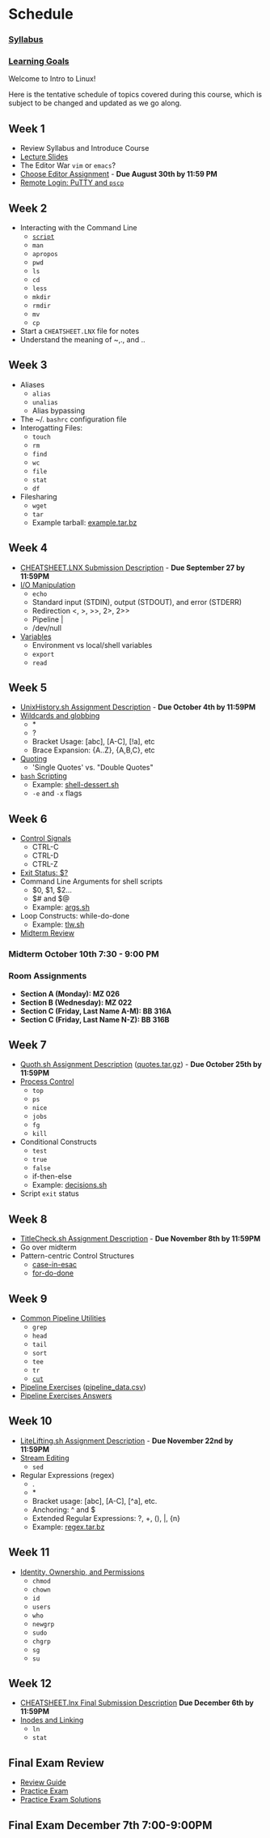
# Schedule

### [Syllabus](https://kellyn-larson.github.io/syllabusFall2019.pdf)       
### [Learning Goals](https://kellyn-larson.github.io/learning-goals.txt)

Welcome to Intro to Linux! 

Here is the tentative schedule of topics covered during this course, which is subject to be changed and updated as we go along. 

## Week 1 

- Review Syllabus and Introduce Course
- [Lecture Slides](https://kellyn-larson.github.io/01_lecture1.pdf)
- The Editor War `vim` or `emacs`?
- [Choose Editor Assignment](https://kellyn-larson.github.io/chooseEditor.txt) - **Due August 30th by 11:59 PM**
- [Remote Login: PuTTY and `pscp`](https://kellyn-larson.github.io/remote_login.txt)


## Week 2 
- Interacting with the Command Line
   * [`script`](https://kellyn-larson.github.io/script.txt)
   * `man`
   * `apropos`
   * `pwd`
   * `ls`
   * `cd`
   * `less`
   * `mkdir`
   * `rmdir`
   * `mv`
   * `cp`
- Start a `CHEATSHEET.LNX` file for notes
- Understand the meaning of ~,., and ..

## Week 3 
- Aliases
   * `alias`
   * `unalias`
   * Alias bypassing
- The ~/. `bashrc` configuration file
- Interogatting Files:
   * `touch`
   * `rm`
   * `find`
   * `wc`
   * `file`
   * `stat`
   * `df`
- Filesharing
   * `wget`
   * `tar`
   * Example tarball: [example.tar.bz](https://kellyn-larson.github.io/example.tar.bz)
 
## Week 4 
 - [CHEATSHEET.LNX Submission Description](https://kellyn-larson.github.io/cheatsheetsubmission.txt) - **Due September 27 by 11:59PM**
 - [I/O Manipulation](https://kellyn-larson.github.io/IONotes.txt)
     * `echo`
     * Standard input (STDIN), output (STDOUT), and error (STDERR)
     * Redirection <, >, >>, 2>, 2>>
     * Pipeline \| 
     * /dev/null
 - [Variables](https://kellyn-larson.github.io/VariablesNotes.txt)
     * Environment vs local/shell variables
     * `export`
     * `read`
 
## Week 5 
 - [UnixHistory.sh Assignment Description](https://kellyn-larson.github.io/UnixHistoryDescription.txt) - **Due October 4th by 11:59PM**
 - [Wildcards and globbing](https://kellyn-larson.github.io/WildCardNotes.txt)
     * \*
     * ?
     * Bracket Usage: [abc], [A-C], [!a], etc
     * Brace Expansion: {A..Z}, {A,B,C}, etc
 - [Quoting](https://kellyn-larson.github.io/quotes-rules.txt)
     * 'Single Quotes' vs. "Double Quotes"
 - [`bash` Scripting](http://tldp.org/LDP/abs/html/)
     * Example: [shell-dessert.sh](https://kellyn-larson.github.io/shell-dessert.sh)
     * `-e` and `-x` flags

 
## Week 6 
 - [Control Signals](https://ss64.com/bash/syntax-keyboard.html)
      * CTRL-C
      * CTRL-D
      * CTRL-Z
 - [Exit Status: $?](https://bash.cyberciti.biz/guide/The_exit_status_of_a_command)
 - Command Line Arguments for shell scripts
      * $0, $1, $2...
      * $# and $@
      * Example: [args.sh](https://kellyn-larson.github.io/args.sh)
 - Loop Constructs: while-do-done
      * Example: [tlw.sh](https://kellyn-larson.github.io/tlw.sh)
 - [Midterm Review](https://kellyn-larson.github.io/midterm-review.txt)
 
### Midterm October 10th 7:30 - 9:00 PM
### Room Assignments
  - **Section A (Monday): MZ 026**
  - **Section B (Wednesday): MZ 022**
  - **Section C (Friday, Last Name A-M): BB 316A**
  - **Section C (Friday, Last Name N-Z): BB 316B**

## Week 7 
 - [Quoth.sh Assignment Description](https://kellyn-larson.github.io/QuothDescription.txt) ([quotes.tar.gz](https://kellyn-larson.github.io/quotes.tar.gz)) - **Due October 25th by 11:59PM**  
 - [Process Control](https://kellyn-larson.github.io/07_Process_Control.pdf) 
      * `top`
      * `ps`
      * `nice`
      * `jobs`
      * `fg`
      * `kill`
 - Conditional Constructs 
      * `test`
      * `true`
      * `false`
      * if-then-else
      * Example: [decisions.sh](https://kellyn-larson.github.io/decisions.sh)
 - Script `exit` status 
 
## Week 8 
 - [TitleCheck.sh Assignment Description](https://kellyn-larson.github.io/TitleCheckDescription.txt) - **Due November 8th by 11:59PM**
 - Go over midterm 
 - Pattern-centric Control Structures
      * [case-in-esac](https://kellyn-larson.github.io/case.sh)
      * [for-do-done](https://kellyn-larson.github.io/for.sh)
 
## Week 9 
- [Common Pipeline Utilities](https://kellyn-larson.github.io/10_CommonPipelineUtilities.pdf)
     * `grep`
     * `head`
     * `tail`
     * `sort`
     * `tee`
     * `tr`
     * [`cut`](https://kellyn-larson.github.io/cut.txt)
 - [Pipeline Exercises](https://kellyn-larson.github.io/pipeline_exercises.txt) ([pipeline_data.csv](https://kellyn-larson.github.io/pipeline_data.csv))
 - [Pipeline Exercises Answers](https://kellyn-larson.github.io/pipeline_solutions.txt)
 
## Week 10 
 - [LiteLifting.sh Assignment Description](https://kellyn-larson.github.io/LiteLiftingDescription.txt) - **Due November 22nd by 11:59PM**
 - [Stream Editing](https://kellyn-larson.github.io/12_sed.pdf)
     * `sed`
 - Regular Expressions (regex)
     * .
     * \*
     * Bracket usage: [abc], [A-C], [^a], etc. 
     * Anchoring: ^ and $
     * Extended Regular Expressions: ?, +, (), \|, {n} 
     * Example: [regex.tar.bz](https://kellyn-larson.github.io/regex.tar.bz)
 
## Week 11  
 - [Identity, Ownership, and Permissions](https://kellyn-larson.github.io/13_permissions.pdf)
     * `chmod`
     * `chown`
     * `id`
     * `users`
     * `who`
     * `newgrp`
     * `sudo`
     * `chgrp`
     * `sg`
     * `su`
 
## Week 12 
 - [CHEATSHEET.lnx Final Submission Description](https://kellyn-larson.github.io/cheatsheet_final.txt) **Due December 6th by 11:59PM**
 - [Inodes and Linking](https://kellyn-larson.github.io/14_Inodes_and_Linking.pdf)
     * `ln`
     * `stat`

## Final Exam Review
  - [Review Guide](https://kellyn-larson.github.io/final_review.txt)
  - [Practice Exam](https://kellyn-larson.github.io/practice_final.pdf)
  - [Practice Exam Solutions](https://kellyn-larson.github.io/practice_answers.pdf)

## Final Exam December 7th 7:00-9:00PM

